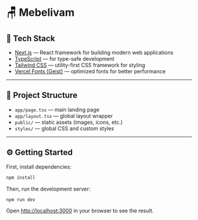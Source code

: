 # 🪑 Mebelivam

## 🚀 Tech Stack

- [Next.js](https://nextjs.org) — React framework for building modern web applications  
- [TypeScript](https://www.typescriptlang.org) — for type-safe development  
- [Tailwind CSS](https://tailwindcss.com) — utility-first CSS framework for styling  
- [Vercel Fonts (Geist)](https://vercel.com/font) — optimized fonts for better performance  

---

## 🧩 Project Structure

- `app/page.tsx` — main landing page  
- `app/layout.tsx` — global layout wrapper  
- `public/` — static assets (images, icons, etc.)  
- `styles/` — global CSS and custom styles  

---

## ⚙️ Getting Started

First, install dependencies:

```bash
npm install
```

Then, run the development server:

```bash
npm run dev
```

Open [http://localhost:3000](http://localhost:3000) in your browser to see the result.
